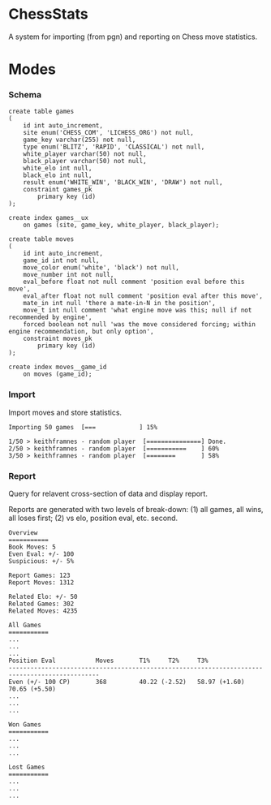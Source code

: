 # ChessStats
A system for importing (from pgn) and reporting on Chess move statistics.

# Modes

### Schema
```
create table games
(
	id int auto_increment,
	site enum('CHESS_COM', 'LICHESS_ORG') not null,
	game_key varchar(255) not null,
	type enum('BLITZ', 'RAPID', 'CLASSICAL') not null,
	white_player varchar(50) not null,
	black_player varchar(50) not null,
	white_elo int null,
	black_elo int null,
  	result enum('WHITE_WIN', 'BLACK_WIN', 'DRAW') not null,
	constraint games_pk
		primary key (id)
);

create index games__ux
    on games (site, game_key, white_player, black_player);

create table moves
(
	id int auto_increment,
	game_id int not null,
	move_color enum('white', 'black') not null,
	move_number int not null,
	eval_before float not null comment 'position eval before this move',
	eval_after float not null comment 'position eval after this move',
	mate_in int null 'there a mate-in-N in the position',
  	move_t int null comment 'what engine move was this; null if not recommended by engine',
  	forced boolean not null 'was the move considered forcing; within engine recommendation, but only option',
	constraint moves_pk
		primary key (id)
);

create index moves__game_id
    on moves (game_id);
```

### Import
Import moves and store statistics.

```
Importing 50 games  [===            ] 15%

1/50 > keithframnes - random player  [===============] Done.
2/50 > keithframnes - random player  [===========    ] 60%
3/50 > keithframnes - random player  [========       ] 58%
```

### Report
Query for relavent cross-section of data and display report.

Reports are generated with two levels of break-down: (1) all games, all wins, all loses first; (2) vs elo, position eval, etc. second.

```
Overview
===========
Book Moves: 5
Even Eval: +/- 100
Suspicious: +/- 5%

Report Games: 123
Report Moves: 1312

Related Elo: +/- 50
Related Games: 302
Related Moves: 4235

All Games
===========
...
...
...
Position Eval			Moves		T1%		T2%		T3%
-----------------------------------------------------------------------------------------------
Even (+/- 100 CP)		368        	40.22 (-2.52)	58.97 (+1.60)	70.65 (+5.50)
...
...
...

Won Games
===========
...
...
...

Lost Games
===========
...
...
...
```
